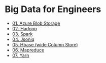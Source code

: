 # Big Data for Engineers

<!-- toc -->
* [01. Azure Blob Storage](01_azure_blob_storage.md)
* [02. Hadoop](02_hadoop.md)
* [03. Spark](03_spark.md)
* [04. Jsoniq](04_jsoniq.md)
* [05. Hbase (wide Column Store)](05_hbase_(wide_column_store).md)
* [06. Mapreduce](06_mapreduce.md)
* [07. Yarn](07_yarn.md)
<!-- toc -->
